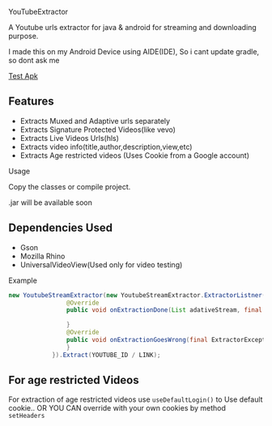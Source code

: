 YouTubeExtractor

A Youtube urls extractor for java & android for streaming and downloading purpose.

I made this on my Android Device using AIDE(IDE), So i cant update gradle, so dont ask me

[Test Apk](https://github.com/naveedhassan913/YouTubeExtractor/raw/master/YoutubeExtractor/app/build/bin/app.apk)

## Features 
- Extracts Muxed and Adaptive urls separately
- Extracts Signature Protected Videos(like vevo)
- Extracts Live Videos Urls(hls) 
- Extracts video info(title,author,description,view,etc)
- Extracts Age restricted videos (Uses Cookie from a Google account)

Usage

Copy the classes or compile project.

.jar will be available soon

## Dependencies Used 
- Gson
- Mozilla Rhino
- UniversalVideoView(Used only for video testing)

Example

```Java
new YoutubeStreamExtractor(new YoutubeStreamExtractor.ExtractorListner(){ 
				@Override 
				public void onExtractionDone(List adativeStream, final List muxedStream, YoutubeMeta meta) {

				}
				@Override
				public void onExtractionGoesWrong(final ExtractorException e) {         
				}
			}).Extract(YOUTUBE_ID / LINK); 
```




## For age restricted Videos

For extraction of age restricted videos use `useDefaultLogin()`  to Use default cookie.. OR YOU CAN override with your own cookies by method `setHeaders` 